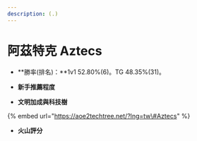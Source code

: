 ```yaml
---
description: (.)
---
```


# 阿茲特克 Aztecs

* **勝率\(排名\)：**1v1 52.80%\(6\)。TG 48.35%\(31\)。
* **新手推薦程度**



* **文明加成與科技樹**

{% embed url="https://aoe2techtree.net/?lng=tw\#Aztecs" %}

* **火山評分**



